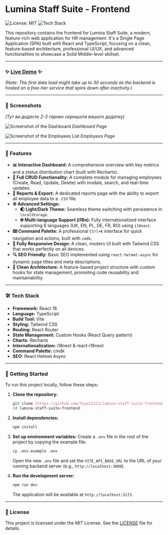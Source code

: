 # Lumina Staff Suite - Frontend

![License: MIT](https://img.shields.io/badge/License-MIT-yellow.svg)
![Tech Stack](https://img.shields.io/badge/tech-React%20%7C%20TypeScript%20%7C%20Vite-blueviolet)

This repository contains the frontend for Lumina Staff Suite, a modern, feature-rich web application for HR management. It's a Single Page Application (SPA) built with React and TypeScript, focusing on a clean, feature-based architecture, professional UI/UX, and advanced functionalities to showcase a Solid Middle-level skillset.

---

### ✨ **[Live Demo](https://your-live-demo-url.netlify.app/)** ✨

_(Note: The first data load might take up to 30 seconds as the backend is hosted on a free-tier service that spins down after inactivity.)_

---

### 📸 Screenshots

_(Тут ви додасте 2-3 гарних скріншоти вашого додатку)_

![Screenshot of the Dashboard](https://via.placeholder.com/800x450.png?text=Dashboard+Screenshot)
_Dashboard Page_

![Screenshot of the Employees List](https://via.placeholder.com/800x450.png?text=Employees+Page+Screenshot)
_Employees Page_

---

### 🚀 Features

- **📊 Interactive Dashboard:** A comprehensive overview with key metrics and a status distribution chart (built with Recharts).
- **👥 Full CRUD Functionality:** A complete module for managing employees (Create, Read, Update, Delete) with modals, search, and real-time updates.
- **📄 Reports & Export:** A dedicated reports page with the ability to export all employee data to a `.CSV` file.
- **⚙️ Advanced Settings:**
  - **🌓 Light/Dark Theme:** Seamless theme switching with persistence in `localStorage`.
  - **🌐 Multi-language Support (i18n):** Fully internationalized interface supporting 6 languages (UK, EN, PL, DE, FR, RO) using `i18next`.
- **⌨️ Command Palette:** A professional `Ctrl+K` interface for quick navigation and actions, built with `cmdk`.
- **📱 Fully Responsive Design:** A clean, modern UI built with Tailwind CSS that works perfectly on all devices.
- **🔍 SEO Friendly:** Basic SEO implemented using `react-helmet-async` for dynamic page titles and meta descriptions.
- **🧩 Clean Architecture:** A feature-based project structure with custom hooks for state management, promoting code reusability and maintainability.

---

### 🛠️ Tech Stack

- **Framework:** React 18
- **Language:** TypeScript
- **Build Tool:** Vite
- **Styling:** Tailwind CSS
- **Routing:** React Router
- **State Management:** Custom Hooks (React Query pattern)
- **Charts:** Recharts
- **Internationalization:** i18next & react-i18next
- **Command Palette:** cmdk
- **SEO:** React Helmet Async

---

### 🏁 Getting Started

To run this project locally, follow these steps:

1.  **Clone the repository:**

    ```bash
    git clone [https://github.com/toyo12312/lumina-staff-suite-frontend.git](https://github.com/toyo12312/lumina-staff-suite-frontend.git)
    cd lumina-staff-suite-frontend
    ```

2.  **Install dependencies:**

    ```bash
    npm install
    ```

3.  **Set up environment variables:**
    Create a `.env` file in the root of the project by copying the example file:

    ```bash
    cp .env.example .env
    ```

    Open the new `.env` file and set the `VITE_API_BASE_URL` to the URL of your running backend server (e.g., `http://localhost:3000`).

4.  **Run the development server:**
    ```bash
    npm run dev
    ```
    The application will be available at `http://localhost:5173`.

---

### 📄 License

This project is licensed under the MIT License. See the [LICENSE](LICENSE) file for details.
